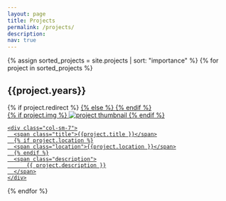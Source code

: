 ```yaml
---
layout: page
title: Projects
permalink: /projects/
description: 
nav: true
---
```


<div class="projects">

  {% assign sorted_projects = site.projects | sort: "importance" %}
  {% for project in sorted_projects %}
  <h2 class="year">{{project.years}}</h2>
  {% if project.redirect %}
  <a href="{{ project.redirect }}" target="_blank">
  {% else %}
  <a href="{{ project.url | relative_url }}">
  {% endif %}
  <div class="row">
    <div class="col-sm-3 abbr">
      {% if project.img %}
      <img class="rounded float-left z-depth-1" src="{{ project.img | relative_url }}" alt="project thumbnail">
      {% endif %}
    </div>

    <div class="col-sm-7">
      <span class="title">{{project.title }}</span>
      {% if project.location %}
      <span class="location">{{project.location }}</span>
      {% endif %}
      <span class="description">
          {{ project.description }}
      </span>
    </div>
  </div>
  </a>
{% endfor %}

</div>
